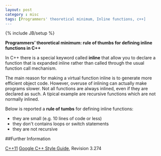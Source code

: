 ```yaml
---
layout: post
category : misc
tags: [Programmers' theoretical minimum, Inline functions, c++]
---
```

{% include JB/setup %}

**Programmers’ theoretical minimum: rule of thumbs for defining inline functions in C++**

<!--more-->

In C++ there is a special keyword called **inline** that allow you to declare a function that is expanded inline rather than called through the usual function call mechanism.

The main reason for making a virtual function inline is to generate more efficient object code. However, overuse of inlining can actually make programs slower. Not all functions are always inlined, even if they are declared as such. A tipical example are recursive functions which are not normally inlined. 

Below is reported a **rule of tumbs** for defining inline functions:

* they are small (e.g. 10 lines of code or less)
* they don't contains loops or switch statements
* they are not recursive


##Further Information

[C++11](http://en.wikipedia.org/wiki/C%2B%2B11)
[Google C++ Style Guide](http://google-styleguide.googlecode.com/svn/trunk/cppguide.xml), Revision 3.274


